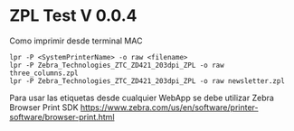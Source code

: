 # ZPL Test V 0.0.4

Como imprimir desde terminal MAC

    lpr -P <SystemPrinterName> -o raw <filename>
    lpr -P Zebra_Technologies_ZTC_ZD421_203dpi_ZPL -o raw three_columns.zpl
    lpr -P Zebra_Technologies_ZTC_ZD421_203dpi_ZPL -o raw newsletter.zpl

Para usar las etiquetas desde cualquier WebApp se debe utilizar Zebra Browser Print SDK
    https://www.zebra.com/us/en/software/printer-software/browser-print.html